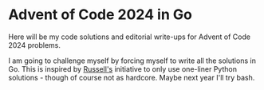 # Advent of Code 2024 in Go

Here will be my code solutions and editorial write-ups for Advent of Code 2024 problems.

I am going to challenge myself by forcing myself to write all the solutions in Go. This is inspired by [Russell's](https://github.com/RussellDash332/advent-of-code) initiative to only use one-liner Python solutions - though of course not as hardcore. Maybe next year I'll try bash.  